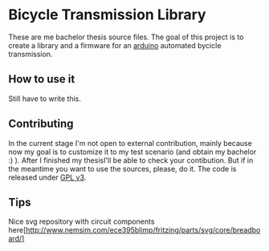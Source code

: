 Bicycle Transmission Library
============================

These are me bachelor thesis source files. The goal of this project is to create a library and a firmware for an [arduino](http://www.arduino.cc) automated bycicle transmission.

How to use it
-------------

Still have to write this.

Contributing
------------

In the current stage I'm not open to external contribution, mainly because now my goal is to customize it to my test scenario (and obtain my bachelor :) ). After I finished my thesisI'll be able to check your contibution. But if in the meantime you want to use the sources, please, do it. The code is released under [GPL v3](http://www.gnu.org/licenses/gpl-3.0.html).

Tips
----
Nice svg repository with circuit components here[http://www.nemsim.com/ece395blimp/fritzing/parts/svg/core/breadboard/]

